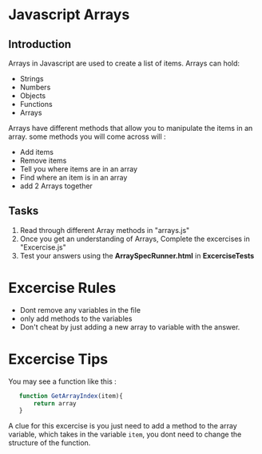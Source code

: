 # Javascript Arrays

## Introduction

Arrays in Javascript are used to create a list of items. Arrays can hold: 
* Strings
* Numbers
* Objects
* Functions
* Arrays

Arrays have different methods that allow you to manipulate the items in an array. some methods
you will come across will : 
* Add items
* Remove items
* Tell you where items are in an array
* Find where an item is in an array
* add 2 Arrays together

## Tasks
1. Read through different Array methods in "arrays.js" 
2. Once you get an understanding of Arrays, Complete the excercises in "Excercise.js"
3. Test your answers using the **ArraySpecRunner.html** in **ExcerciseTests**

# Excercise Rules

* Dont remove any variables in the file
* only add methods to the variables
* Don't cheat by just adding a new array to variable with the answer. 

# Excercise Tips

You may see a function like this : 

 ```javascript
    function GetArrayIndex(item){
        return array
    }
```
A clue for this excercise is you just need to add a method to the array variable, 
which takes in the variable `item`, you dont need to change the structure of the function.

   
